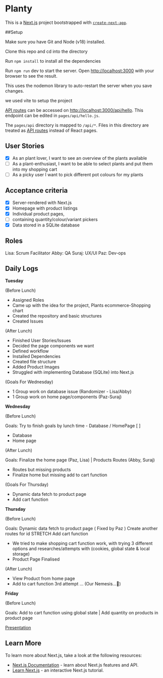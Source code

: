 # Planty

This is a [Next.js](https://nextjs.org/) project bootstrapped with [`create-next-app`](https://github.com/vercel/next.js/tree/canary/packages/create-next-app).

##Setup

Make sure you have Git and Node (v18) installed.

Clone this repo and cd into the directory

Run `npm install` to install all the dependencies

Run `npm run` dev to start the server.
Open [http://localhost:3000](http://localhost:3000) with your browser to see the result.

This uses the nodemon library to auto-restart the server when you save changes.

we used vite to setup the project

[API routes](https://nextjs.org/docs/api-routes/introduction) can be accessed on [http://localhost:3000/api/hello](http://localhost:3000/api/hello). This endpoint can be edited in `pages/api/hello.js`.

The `pages/api` directory is mapped to `/api/*`. Files in this directory are treated as [API routes](https://nextjs.org/docs/api-routes/introduction) instead of React pages.

## User Stories

- [x] As an plant lover, I want to see an overview of the plants available
- [ ] As a plant-enthusiast, I want to be able to select plants and put them into my shopping cart
- [ ] As a picky user I want to pick different pot colours for my plants

## Acceptance criteria 

- [x] Server-rendered with Next.js
- [x] Homepage with product listings
- [x] Individual product pages, 
- [ ] containing quantity/colour/variant pickers
- [x] Data stored in a SQLite database

## Roles

Lisa: Scrum Facilitator
Abby: QA
Suraj: UX/UI
Paz: Dev-ops

## Daily Logs

**Tuesday**

(Before Lunch)

- Assigned Roles
- Came up with the idea for the project, Plants ecommerce-Shopping chart
- Created the repository and basic structures
- Created Issues

(After Lunch)

- Finished User Stories/Issues
- Decided the page components we want
- Defined workflow
- Installed Dependencies
- Created file structure
- Added Product Images
- Struggled with implementing Database (SQLite) into Next.js

(Goals For Wednesday)

- 1 Group work on database issue (Randomizer - Lisa/Abby)
- 1 Group work on home page/components (Paz-Suraj)

**Wednesday**

(Before Lunch)

Goals: Try to finish goals by lunch time - Database / HomePage [ ]

- Database
- Home page

(After Lunch)

Goals: Finalize the home page (Paz, Lisa) | Products Routes (Abby, Suraj)

- Routes but missing products
- Finalize home but missing add to cart function

(Goals For Thursday)

- Dynamic data fetch to product page
- Add cart function

**Thursday**

(Before Lunch)

Goals: Dynamic data fetch to product page ( Fixed by Paz )
Create another routes for id
STRETCH Add cart function

- We tried to make shopping cart function work, with trying 3 different options and researches/attempts with (cookies, global state & local storage)
- Product Page Finalised

(After Lunch)

- View Product from home page
- Add to cart function 3rd attempt … (Our Nemesis...🥲)

**Friday**

(Before Lunch)

Goals: Add to cart function using global state | Add quantity on products in product page

[Presentation](…)

## Learn More

To learn more about Next.js, take a look at the following resources:

- [Next.js Documentation](https://nextjs.org/docs) - learn about Next.js features and API.
- [Learn Next.js](https://nextjs.org/learn) - an interactive Next.js tutorial.

